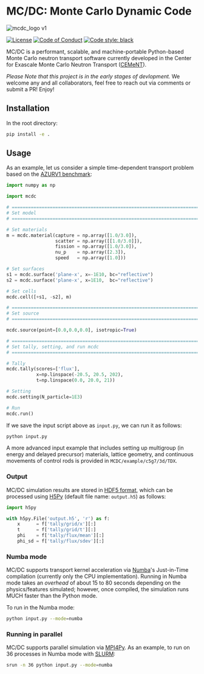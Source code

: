 # MC/DC: Monte Carlo Dynamic Code

![mcdc_logo v1](https://user-images.githubusercontent.com/26186244/173467190-74d9b09a-ef7d-4f0e-8bdf-4a076de7c43c.svg)

[![License](https://img.shields.io/badge/License-BSD_3--Clause-blue.svg)](https://opensource.org/licenses/BSD-3-Clause)
[![Code of Conduct](https://img.shields.io/badge/code%20of%20conduct-contributor%20covenant-green.svg)](https://www.contributor-covenant.org/version/2/1/code_of_conduct/code_of_conduct.md)
[![Code style: black](https://img.shields.io/badge/code%20style-black-000000.svg)](https://github.com/psf/black)

MC/DC is a performant, scalable, and machine-portable Python-based Monte Carlo 
neutron transport software currently developed in the Center for Exascale Monte 
Carlo Neutron Transport ([CEMeNT](https://cement-psaap.github.io/)).

*Please Note that this project is in the early stages of devlopment.* We welcome any and all collaborators, feel free to reach out via comments or submit a PR! Enjoy!

## Installation

In the root directory:

```bash
pip install -e .
```

## Usage

As an example, let us consider a simple time-dependent transport problem based 
on the [AZURV1 benchmark](https://inis.iaea.org/search/search.aspx?orig_q=RN:41070601):

```python
import numpy as np

import mcdc

# =============================================================================
# Set model
# =============================================================================

# Set materials
m = mcdc.material(capture = np.array([1.0/3.0]),
                  scatter = np.array([[1.0/3.0]]),
                  fission = np.array([1.0/3.0]),
                  nu_p    = np.array([2.3]),
                  speed   = np.array([1.0]))

# Set surfaces
s1 = mcdc.surface('plane-x', x=-1E10, bc="reflective")
s2 = mcdc.surface('plane-x', x=1E10,  bc="reflective")

# Set cells
mcdc.cell([+s1, -s2], m)

# =============================================================================
# Set source
# =============================================================================

mcdc.source(point=[0.0,0.0,0.0], isotropic=True)

# =============================================================================
# Set tally, setting, and run mcdc
# =============================================================================

# Tally
mcdc.tally(scores=['flux'],
           x=np.linspace(-20.5, 20.5, 202),
           t=np.linspace(0.0, 20.0, 21))

# Setting
mcdc.setting(N_particle=1E3)

# Run
mcdc.run()
```

If we save the input script above as `input.py`, we can run it as follows:

```bash
python input.py
```

A more advanced input example that includes setting up multigroup (in energy and 
delayed precursor) materials, lattice geometry, and continuous movements of 
control rods is provided in `MCDC/example/c5g7/3d/TDX`.

### Output

MC/DC simulation results are stored in 
[HDF5 format](https://www.hdfgroup.org/solutions/hdf5/), which can be processed 
using [H5Py](https://www.h5py.org/) (default file name: `output.h5`) as follows:

```python
import h5py

with h5py.File('output.h5', 'r') as f:
    x      = f['tally/grid/x'][:]
    t      = f['tally/grid/t'][:]
    phi    = f['tally/flux/mean'][:]
    phi_sd = f['tally/flux/sdev'][:]
```

### Numba mode

MC/DC supports transport kernel acceleration via 
[Numba](https://numba.readthedocs.io/en/stable/index.html)'s Just-in-Time 
compilation (currently only the CPU implementation). Running in Numba mode takes 
an *overhead* of about 15 to 80 seconds depending on the physics/features 
simulated; however, once compiled, the simulation runs MUCH faster than the 
Python mode.

To run in the Numba mode:

```bash
python input.py --mode=numba
```

### Running in parallel

MC/DC supports parallel simulation via 
[MPI4Py](https://mpi4py.readthedocs.io/en/stable/). As an example, to run on 36 
processes in Numba mode with [SLURM](https://slurm.schedmd.com/documentation.html):

```bash
srun -n 36 python input.py --mode=numba
```

